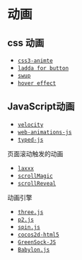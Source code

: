 # 动画

## css 动画

* [` css3-animte `](https://github.com/lvzhenbang/css3-animate)
* [` ladda for button `](https://github.com/hakimel/Ladda)
* [` swup `](https://github.com/swup/swup)
* [` hover effect `](https://css-tricks.com/cool-hover-effects-using-background-properties/)

## JavaScript动画

* [` velocity `](https://github.com/julianshapiro/velocity)
* [` web-animations-js `](https://github.com/web-animations/web-animations-js)
* [` typed-js `](https://mattboldt.com/demos/typed-js/)

页面滚动触发的动画

* [` laxxx `](https://github.com/alexfoxy/laxxx)
* [` scrollMagic `](https://github.com/janpaepke/ScrollMagic) 
* [` scrollReveal `](https://github.com/scrollreveal/scrollreveal)

动画引擎

* [` three.js `](https://github.com/mrdoob/three.js) 
* [` p2.js `](https://github.com/schteppe/p2.js.git)
* [` spin.js `](https://github.com/EsotericSoftware/spine-runtimes)
* [` cocos2d-html5 `](https://github.com/cocos2d/cocos2d-html5)
* [` GreenSock-JS `](https://github.com/greensock/GreenSock-JS)
* [` Babylon.js `](https://github.com/BabylonJS/Babylon.js)
